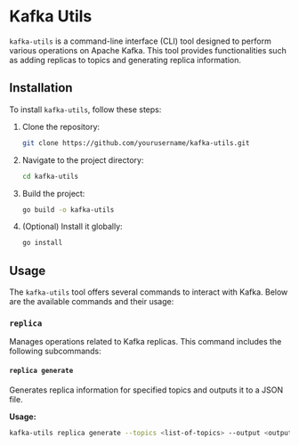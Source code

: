 # Kafka Utils

`kafka-utils` is a command-line interface (CLI) tool designed to perform various operations on Apache Kafka. This tool provides functionalities such as adding replicas to topics and generating replica information.

## Installation

To install `kafka-utils`, follow these steps:

1. Clone the repository:
    ```sh
    git clone https://github.com/yourusername/kafka-utils.git
    ```

2. Navigate to the project directory:
    ```sh
    cd kafka-utils
    ```

3. Build the project:
    ```sh
    go build -o kafka-utils
    ```

4. (Optional) Install it globally:
    ```sh
    go install
    ```

## Usage

The `kafka-utils` tool offers several commands to interact with Kafka. Below are the available commands and their usage:

### `replica`

Manages operations related to Kafka replicas. This command includes the following subcommands:

#### `replica generate`

Generates replica information for specified topics and outputs it to a JSON file.

**Usage:**
```sh
kafka-utils replica generate --topics <list-of-topics> --output <output-file>
